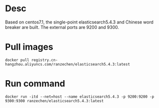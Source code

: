 # Desc
Based on centos7.1, the single-point elasticsearch5.4.3 and Chinese word breaker are built. The external ports are 9200 and 9300.
# Pull images
```
docker pull registry.cn-hangzhou.aliyuncs.com/ranzechen/elasticsearch5.4.3:latest
```
# Run command
```
docker run -itd --net=host --name elasticsearch5.4.3 -p 9200:9200 -p 9300:9300 ranzechen/elasticsearch5.4.3:latest
```
